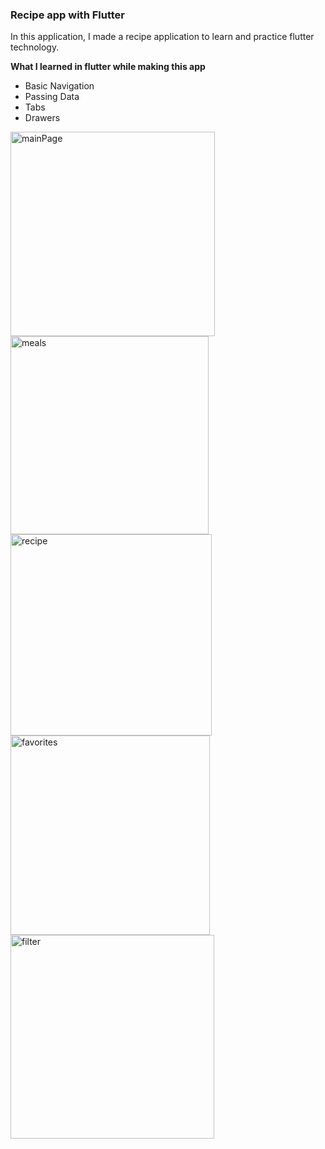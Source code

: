 ### Recipe app with Flutter

In this application, I made a recipe application to learn and practice flutter technology.

**What I learned in flutter while making this app**

- Basic Navigation
- Passing Data 
- Tabs 
- Drawers


<img width="327" alt="mainPage" src="https://user-images.githubusercontent.com/49410105/159727500-7bd8a226-bd40-4027-8d1b-0fecbdcc836c.png">

<img width="317" alt="meals" src="https://user-images.githubusercontent.com/49410105/159727625-649bfbd1-7dcc-4de3-a5cd-3db5bd30d1fd.png">
<img width="322" alt="recipe" src="https://user-images.githubusercontent.com/49410105/159727701-fa491065-1d39-4bba-8908-aa36a8e8fe2a.png">
<img width="319" alt="favorites" src="https://user-images.githubusercontent.com/49410105/159727785-7eacaff5-89d7-433a-9673-412df9ee7015.png">
<img width="326" alt="filter" src="https://user-images.githubusercontent.com/49410105/159727907-e131095d-2049-4854-a1dd-5fe0bc386b2b.png">
